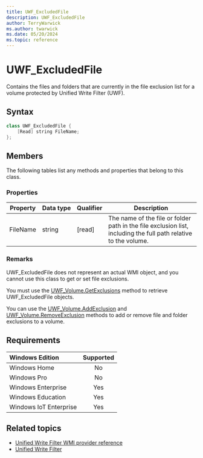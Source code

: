 ```yaml
---
title: UWF_ExcludedFile
description: UWF_ExcludedFile
author: TerryWarwick
ms.author: twarwick
ms.date: 05/20/2024
ms.topic: reference
---
```


# UWF_ExcludedFile

Contains the files and folders that are currently in the file exclusion list for a volume protected by Unified Write Filter (UWF).

## Syntax

```powershell
class UWF_ExcludedFile {
    [Read] string FileName;
};
```

## Members

The following tables list any methods and properties that belong to this class.

### Properties

| Property | Data&nbsp;type | Qualifier | Description |
|----------|-----------|-----------|-------------|
| FileName | string | [read] | The name of the file or folder path in the file exclusion list, including the full path relative to the volume. |

### Remarks

UWF_ExcludedFile does not represent an actual WMI object, and you cannot use this class to get or set file exclusions.

You must use the [UWF_Volume.GetExclusions](uwf-volumegetexclusions.md) method to retrieve UWF_ExcludedFile objects.

You can use the [UWF_Volume.AddExclusion](uwf-volumeaddexclusion.md) and [UWF_Volume.RemoveExclusion](uwf-volumeremoveexclusion.md) methods to add or remove file and folder exclusions to a volume.

## Requirements

| Windows Edition        | Supported |
|:-----------------------|:---------:|
| Windows Home           | No        |
| Windows Pro            | No        |
| Windows Enterprise     | Yes       |
| Windows Education      | Yes       |
| Windows IoT Enterprise | Yes       |

## Related topics

- [Unified Write Filter WMI provider reference](uwf-wmi-provider-reference.md)
- [Unified Write Filter]( index.md)
